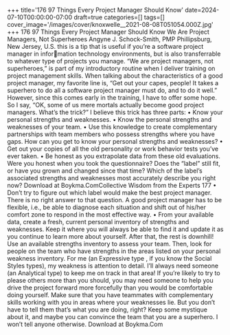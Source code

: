 +++
title='176 97 Things Every Project Manager Should Know'
date=2024-07-10T00:00:00-07:00
draft=true
categories=[]
tags=[]
cover_image='/images/cover/knoxwelle__2021-08-08T051054.000Z.jpg'
+++
176 97 Things Every Project Manager Should Know
We Are Project 
Managers, Not 
Superheroes
Angyne J. Schock-Smith, PMP
Phillipsburg, New Jersey, U.S.
this is a tip that is useful if you’re a software project manager in information technology environments, but is also transferrable to whatever type of 
projects you manage.
“We are project managers, not superheroes,” is part of my introductory routine 
when I deliver training on project management skills. When talking about the 
characteristics of a good project manager, my favorite line is, “Get out your 
capes, people! It takes a superhero to do all a software project manager must 
do, and to do it well.” However, since this comes early in the training, I have to 
offer some hope. So I say, “OK, some of us mere mortals actually become good 
project managers. What’s the trick?”
I believe this trick has three parts:
•	 Know your personal strengths and weaknesses.
•	 Know the personal strengths and weaknesses of your team.
•	 Use this knowledge to create complementary partnerships with team 
members who possess strengths where you have gaps.
How can you get to know your personal strengths and weaknesses?
•	 Get out your copies of all the old personality or work behavior tests you’ve 
ever taken.
•	 Be honest as you extrapolate data from these old evaluations. Were you 
honest when you took the questionnaire? Does the “label” still fit, or have 
you grown and changed since that time? Which of the label’s associated 
strengths and weaknesses most accurately describe you right now?
Download at Boykma.ComCollective Wisdom from the Experts 177
•	 Don’t try to figure out which label would make the best project manager. 
There is no right answer to that question. A good project manager has to 
be flexible, i.e., be able to diagnose each situation and shift out of his/her 
comfort zone to respond in the most effective way.
•	 From your available data, create a fresh, current personal inventory of 
strengths and weaknesses. Keep it where you will always be able to find it 
and update it as you continue to learn more about yourself.
After that, the rest is downhill! Use an available strengths inventory to assess 
your team. Then, look for people on the team who have strengths in the areas 
listed on your personal weakness inventory.
For me (an Expressive type , if you know the Social Styles types), my weakness 
is attention to detail. I’ll always need someone (an Analytical type) to keep 
me on track in that area! If you’re likely to try to please others more than you 
should, you may need someone to help you drive the project forward more 
forcefully than you would be comfortable doing yourself.
Make sure that you have teammates with complementary skills working with 
you in areas where your weaknesses lie. But you don’t have to tell them that’s 
what you are doing, right? Keep some mystique about it, and maybe you can 
convince the team that you are a superhero. I won’t tell anyone otherwise.
Download at Boykma.Com